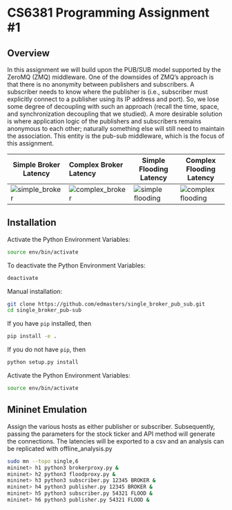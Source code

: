 # CS6381 Programming Assignment #1

## Overview
In this assignment we will build upon the PUB/SUB model supported by the ZeroMQ (ZMQ) middleware. 
One of the downsides of ZMQ’s approach is that there is no anonymity between publishers and subscribers. 
A subscriber needs to know where the publisher is (i.e., subscriber must explicitly connect to a publisher using its IP address and port). 
So, we lose some degree of decoupling with such an approach (recall the time, space, and synchronization decoupling that we studied). 
A more desirable solution is where application logic of the publishers and subscribers remains anonymous to each other; 
naturally something else will still need to maintain the association. 
This entity is the pub-sub middleware, which is the focus of this assignment. 

| Simple Broker Latency                                                                                         | Complex Broker Latency                                                                      | Simple Flooding Latency                                                                                    | Complex Flooding Latency                                                                                                 |
|---------------------------------------------------------------------------------------------------|:-------------------------------------------------------------------------------|--------------------------------------------------------------------------------------------------|--------------------------------------------------------------------------------------------------|
| ![simple_broker](https://github.com/edmasters/single_broker_pub_sub/master/results/simple_broker.png) | ![complex_broker](https://github.com/edmasters/single_broker_pub_sub/master/results/complex_broker.png) | ![simple flooding](https://github.com/edmasters/single_broker_pub_sub/master/results/simple_flooding.png) | ![complex flooding](https://github.com/edmasters/single_broker_pub_sub/master/results/complex_flooding.png) |

## Installation
Activate the Python Environment Variables:
```bash
source env/bin/activate
```

To deactivate the Python Environment Variables:
```bash
deactivate
```

Manual installation: 
```bash
git clone https://github.com/edmasters/single_broker_pub_sub.git
cd single_broker_pub-sub
```

If you have `pip` installed, then
```bash
pip install -e .
```

If you do not have `pip`, then
```bash
python setup.py install
```
Activate the Python Environment Variables:
```bash
source env/bin/activate
```
## Mininet Emulation
Assign the various hosts as either publisher or subscriber. 
Subsequently, passing the parameters for the stock ticker and API method will generate the connections.
The latencies will be exported to a csv and an analysis can be replicated with offline_analysis.py
```bash
sudo mn --topo single,6
mininet> h1 python3 brokerproxy.py &
mininet> h2 python3 floodproxy.py &
mininet> h3 python3 subscriber.py 12345 BROKER &
mininet> h4 python3 publisher.py 12345 BROKER &
mininet> h5 python3 subscriber.py 54321 FLOOD &
mininet> h6 python3 publisher.py 54321 FLOOD &
```
